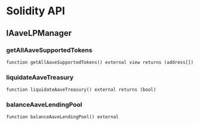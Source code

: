 # Solidity API

## IAaveLPManager








### getAllAaveSupportedTokens

```solidity
function getAllAaveSupportedTokens() external view returns (address[])
```







### liquidateAaveTreasury

```solidity
function liquidateAaveTreasury() external returns (bool)
```







### balanceAaveLendingPool

```solidity
function balanceAaveLendingPool() external
```








